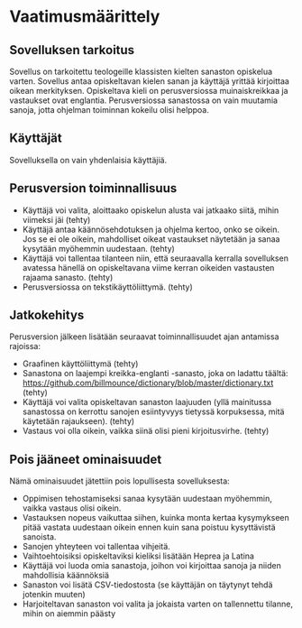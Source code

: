 # Vaatimusmäärittely


## Sovelluksen tarkoitus
Sovellus on tarkoitettu teologeille klassisten kielten sanaston opiskelua varten. Sovellus antaa opiskeltavan kielen sanan ja käyttäjä yrittää kirjoittaa oikean merkityksen. Opiskeltava kieli on perusversiossa muinaiskreikkaa ja vastaukset ovat englantia. Perusversiossa sanastossa on vain muutamia sanoja, jotta ohjelman toiminnan kokeilu olisi helppoa.

## Käyttäjät
Sovelluksella on vain yhdenlaisia käyttäjiä.

## Perusversion toiminnallisuus
- Käyttäjä voi valita, aloittaako opiskelun alusta vai jatkaako siitä, mihin viimeksi jäi (tehty)
- Käyttäjä antaa käännösehdotuksen ja ohjelma kertoo, onko se oikein. Jos se ei ole oikein, mahdolliset oikeat vastaukset näytetään ja sanaa kysytään myöhemmin uudestaan. (tehty)
- Käyttäjä voi tallentaa tilanteen niin, että seuraavalla kerralla sovelluksen avatessa hänellä on opiskeltavana viime kerran oikeiden vastausten rajaama sanasto. (tehty)
- Perusversiossa on tekstikäyttöliittymä. (tehty)

## Jatkokehitys

Perusversion jälkeen lisätään seuraavat toiminnallisuudet ajan antamissa rajoissa:
- Graafinen käyttöliittymä (tehty)
- Sanastona on laajempi kreikka-englanti -sanasto, joka on ladattu täältä: https://github.com/billmounce/dictionary/blob/master/dictionary.txt (tehty)
- Käyttäjä voi valita opiskeltavan sanaston laajuuden (yllä mainitussa sanastossa on kerrottu sanojen esiintyvyys tietyssä korpuksessa, mitä käytetään rajaukseen). (tehty)
- Vastaus voi olla oikein, vaikka siinä olisi pieni kirjoitusvirhe. (tehty)

## Pois jääneet ominaisuudet
Nämä ominaisuudet jätettiin pois lopullisesta sovelluksesta:
- Oppimisen tehostamiseksi sanaa kysytään uudestaan myöhemmin, vaikka vastaus olisi oikein.
- Vastauksen nopeus vaikuttaa siihen, kuinka monta kertaa kysymykseen pitää vastata uudestaan oikein ennen kuin sana poistuu kysyttävistä sanoista.
- Sanojen yhteyteen voi tallentaa vihjeitä.
- Vaihtoehtoisiksi opiskeltaviksi kieliksi lisätään Heprea ja Latina
- Käyttäjä voi luoda omia sanastoja, joihon voi kirjoittaa sanoja ja niiden mahdollisia käännöksiä
- Sanaston voi lisätä CSV-tiedostosta (se käyttäjän on täytynyt tehdä jotenkin muuten)
- Harjoiteltavan sanaston voi valita ja jokaista varten on tallennettu tilanne, mihin on aiemmin päästy

